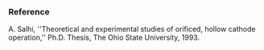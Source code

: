 ### Reference
A. Salhi, ''Theoretical and experimental studies of orificed, hollow cathode operation,'' Ph.D. Thesis, The Ohio State University, 1993.
